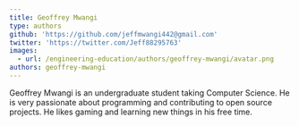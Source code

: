 ```yaml
---
title: Geoffrey Mwangi
type: authors
github: 'https://github.com/jeffmwangi442@gmail.com'
twitter: 'https://twitter.com/Jeff88295763'
images:
  - url: /engineering-education/authors/geoffrey-mwangi/avatar.png
authors: geoffrey-mwangi
---
```

Geoffrey Mwangi is an undergraduate student taking Computer Science. He is very passionate about programming and contributing to open source projects. He likes gaming and learning new things in his free time.
